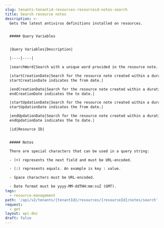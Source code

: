 ```yaml
---
slug: tenants-tenantid-resources-resourceid-notes-search
title: Search resource notes
description: >-
  Gets the latest antivirus definitions installed on resources.


  ##### Query Variables


  |Query Variables|Description|

  |----|----|

  |searchWord|Search with a unique word provided in the resource note.|

  |startCreationDate|Search for the resource note created within a duration.
  startCreationDate indicates the from date.|

  |endCreationDate|Search for the resource note created within a duration.
  endCreationDate indicates the to date.|

  |startUpdationDate|Search for the resource note created within a duration.
  startUpdationDate indicates the from date.|

  |endUpdationDate|Search for the resource note created within a duration.
  endUpdationDate indicates the to date.|

  |id|Resource ID|


  ##### Notes

  There are special characters that can be used in a query string:

  - (+) represents the next field and must be URL-encoded.

  - (:) represents equals. An example is key : value.

  - Space characters must be URL-encoded.

  - Date format must be yyyy-MM-ddTHH:mm:ssZ (GMT).
tags:
  - resource-management
path: '/api/v2/tenants/{tenantId}/resources/{resourceId}/notes/search'
request:
  - get
layout: api-doc
draft: false
---
```

